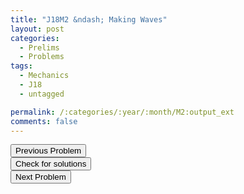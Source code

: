 ```yaml
---
title: "J18M2 &ndash; Making Waves"
layout: post
categories:
  - Prelims
  - Problems
tags:
  - Mechanics
  - J18
  - untagged

permalink: /:categories/:year/:month/M2:output_ext
comments: false
---
```

<object data="2018J2M.pdf" type="application/pdf" width="100%" height="500"></object>

<div class='navbar'>
	<div float='left'><button onclick="window.location='M1.html'" >Previous Problem</button></div>
	<div float='center'><button onclick="window.location='https://princetonprelim.com/prelim/37/'">Check for solutions</button></div>
	<div float='right'><button onclick="window.location='M3.html'" > Next Problem</button></div>
</div>
